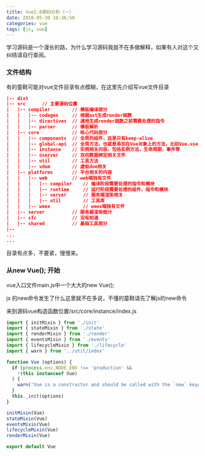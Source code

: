 ```yaml
---
title: Vue2.0源码分析（一）
date: 2018-05-30 18:36:50
categories: vue
tags: [js, vue]
---
```


学习源码是一个漫长的路，为什么学习源码我就不在多做解释，如果有人对这个又纠结请自行查阅。

### 文件结构

有的童鞋可能对vue文件目录有点模糊，在这里先介绍写vue文件目录

```json
|-- dist
|-- src      // 主要源码位置
|   |-- compiler        // 模板编译部分
|   |   |-- codegen     // 根据ast生成render函数
|   |   |-- directives  // 通用生成render函数之前需要处理的指令
|   |   |-- parser      // 模板解析
|   |-- core            // 核心代码部分
|   |   |-- components  // 全局的组件，这里只有keep-alive
|   |   |-- global-api  // 全局方法，也就是添加在Vue对象上的方法，比如Vue.use,Vue.extend,,Vue.mixin等
|   |   |-- instance    // 实例相关内容，包括实例方法，生命周期，事件等
|   |   |-- oserver     // 双向数据绑定相关文件
|   |   |-- util        // 工具方法
|   |   |-- vdom        // 虚拟dom相关
|   |-- platforms       // 平台相关的内容
|   |   |-- web         // web端独有文件
|   |   |   |-- compiler    // 编译阶段需要处理的指令和模块
|   |   |   |-- runtime     // 运行阶段需要处理的组件、指令和模块
|   |   |   |-- server      // 服务端渲染相关
|   |   |   |-- util        // 工具库
|   |   |-- weex            // weex端独有文件
|   |-- server          // 服务器渲染部分
|   |-- sfc             // 没有知道
|   |-- shared          // 基础工具部分
|-- 
...
...
```

目录有点多，不要紧，慢慢来。


### 从new Vue(); 开始

vue入口文件main.js中一个大大的new Vue();

js 的new命令发生了什么这里就不在多说，不懂的童鞋请先了解js的new命令

来到源码vue构造函数位置/src/core/instance/index.js

```js
import { initMixin } from './init'
import { stateMixin } from './state'
import { renderMixin } from './render'
import { eventsMixin } from './events'
import { lifecycleMixin } from './lifecycle'
import { warn } from '../util/index'

function Vue (options) {
  if (process.env.NODE_ENV !== 'production' &&
    !(this instanceof Vue)
  ) {
    warn('Vue is a constructor and should be called with the `new` keyword')
  }
  this._init(options)
}

initMixin(Vue)
stateMixin(Vue)
eventsMixin(Vue)
lifecycleMixin(Vue)
renderMixin(Vue)

export default Vue

```